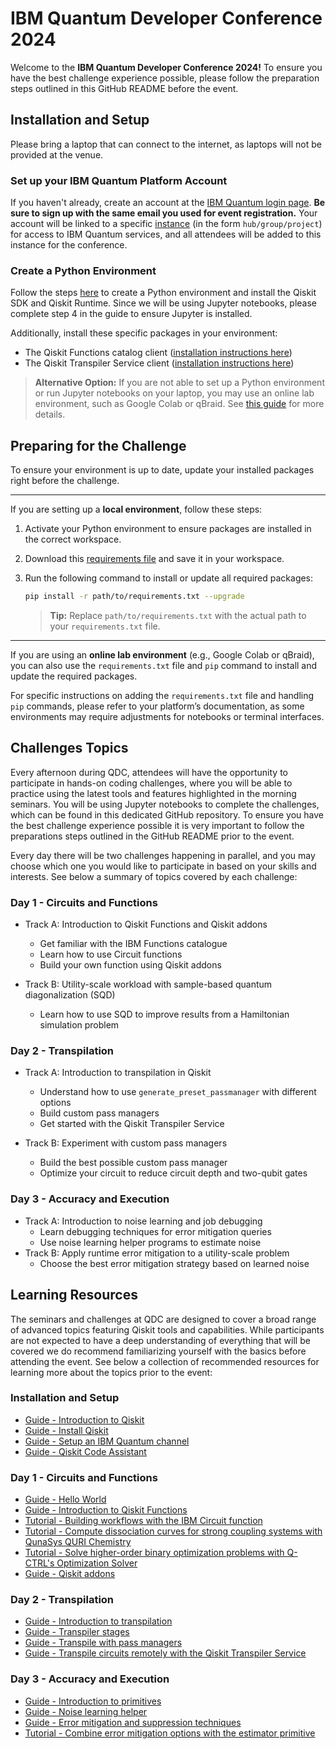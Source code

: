# IBM Quantum Developer Conference 2024

Welcome to the **IBM Quantum Developer Conference 2024!** To ensure you have the best challenge experience possible, please follow the preparation steps outlined in this GitHub README before the event.

## Installation and Setup
Please bring a laptop that can connect to the internet, as laptops will not be provided at the venue.

### Set up your IBM Quantum Platform Account
If you haven't already, create an account at the [IBM Quantum login page](https://quantum.ibm.com/login). **Be sure to sign up with the same email you used for event registration.** Your account will be linked to a specific [instance](https://docs.quantum.ibm.com/guides/instances) (in the form `hub/group/project`) for access to IBM Quantum services, and all attendees will be added to this instance for the conference.

### Create a Python Environment
Follow the steps [here](https://docs.quantum.ibm.com/guides/install-qiskit#install-the-qiskit-sdk-and-the-qiskit-runtime-client) to create a Python environment and install the Qiskit SDK and Qiskit Runtime. Since we will be using Jupyter notebooks, please complete step 4 in the guide to ensure Jupyter is installed.

Additionally, install these specific packages in your environment:
- The Qiskit Functions catalog client ([installation instructions here](https://docs.quantum.ibm.com/guides/functions#install-qiskit-functions-catalog-client))
- The Qiskit Transpiler Service client ([installation instructions here](https://docs.quantum.ibm.com/guides/qiskit-transpiler-service#install-the-qiskit-ibm-transpiler-package))

> **Alternative Option:**
If you are not able to set up a Python environment or run Jupyter notebooks on your laptop, you may use an online lab environment, such as Google Colab or qBraid. See [this guide](https://docs.quantum.ibm.com/guides/online-lab-environments) for more details.

## Preparing for the Challenge
To ensure your environment is up to date, update your installed packages right before the challenge.

---
If you are setting up a **local environment**, follow these steps:
1. Activate your Python environment to ensure packages are installed in the correct workspace.
2. Download this [requirements file](./requirements.txt) and save it in your workspace.
3. Run the following command to install or update all required packages:
    ```bash
    pip install -r path/to/requirements.txt --upgrade
    ```

    > **Tip:** Replace `path/to/requirements.txt` with the actual path to your `requirements.txt` file.

---
If you are using an **online lab environment** (e.g., Google Colab or qBraid), you can also use the `requirements.txt` file and `pip` command to install and update the required packages.

For specific instructions on adding the `requirements.txt` file and handling `pip` commands, please refer to your platform’s documentation, as some environments may require adjustments for notebooks or terminal interfaces.

## Challenges Topics

Every afternoon during QDC, attendees will have the opportunity to participate in hands-on coding challenges, where you will be able to practice using the latest tools and features highlighted in the morning seminars. You will be using Jupyter notebooks to complete the challenges, which can be found in this dedicated GitHub repository. To ensure you have the best challenge experience possible it is very important to follow the preparations steps outlined in the GitHub README prior to the event.

Every day there will be two challenges happening in parallel, and you may choose which one you would like to participate in based on your skills and interests. See below a summary of topics covered by each challenge:

### Day 1 - Circuits and Functions
- Track A: Introduction to Qiskit Functions and Qiskit addons
    - Get familiar with the IBM Functions catalogue
    - Learn how to use Circuit functions
    - Build your own function using Qiskit addons

- Track B: Utility-scale workload with sample-based quantum diagonalization (SQD)
    - Learn how to use SQD to improve results from a Hamiltonian simulation problem

### Day 2 - Transpilation
- Track A: Introduction to transpilation in Qiskit
    - Understand how to use `generate_preset_passmanager` with different options
    - Build custom pass managers
    - Get started with the Qiskit Transpiler Service

- Track B: Experiment with custom pass managers
    - Build the best possible custom pass manager
    - Optimize your circuit to reduce circuit depth and two-qubit gates

### Day 3 - Accuracy and Execution
- Track A: Introduction to noise learning and job debugging
    - Learn debugging techniques for error mitigation queries
    - Use noise learning helper programs to estimate noise
- Track B: Apply runtime error mitigation to a utility-scale problem
    - Choose the best error mitigation strategy based on learned noise

## Learning Resources

The seminars and challenges at QDC are designed to cover a broad range of advanced topics featuring Qiskit tools and capabilities. While participants are not expected to have a deep understanding of everything that will be covered we do recommend familiarizing yourself with the basics before attending the event. See below a collection of recommended resources for learning more about the topics prior to the event:

### Installation and Setup

- [Guide - Introduction to Qiskit](https://docs.quantum.ibm.com/guides)
- [Guide - Install Qiskit](https://docs.quantum.ibm.com/guides/install-qiskit)
- [Guide - Setup an IBM Quantum channel](https://docs.quantum.ibm.com/guides/setup-channel)
- [Guide - Qiskit Code Assistant](https://docs.quantum.ibm.com/guides/qiskit-code-assistant)

### Day 1 - Circuits and Functions

- [Guide - Hello World](https://docs.quantum.ibm.com/guides/hello-world)
- [Guide - Introduction to Qiskit Functions](https://docs.quantum.ibm.com/guides/functions)
- [Tutorial - Building workflows with the IBM Circuit function](https://learning.quantum.ibm.com/tutorial/building-workflows-with-the-ibm-circuit-function)
- [Tutorial - Compute dissociation curves for strong coupling systems with QunaSys QURI Chemistry](https://learning.quantum.ibm.com/tutorial/compute-dissociation-curves-for-strong-coupling-systems-with-quna-sys-qsci)
- [Tutorial - Solve higher-order binary optimization problems with Q-CTRL's Optimization Solver](https://learning.quantum.ibm.com/tutorial/solve-higher-order-binary-optimization-problems-with-q-ctrls-optimization-solver)
- [Guide - Qiskit addons](https://docs.quantum.ibm.com/guides/addons)

### Day 2 - Transpilation

- [Guide - Introduction to transpilation](https://docs.quantum.ibm.com/guides/transpile)
- [Guide - Transpiler stages](https://docs.quantum.ibm.com/guides/transpiler-stages)
- [Guide - Transpile with pass managers](https://docs.quantum.ibm.com/guides/transpile-with-pass-managers)
- [Guide - Transpile circuits remotely with the Qiskit Transpiler Service](https://docs.quantum.ibm.com/guides/qiskit-transpiler-service)

### Day 3 - Accuracy and Execution

- [Guide - Introduction to primitives](https://docs.quantum.ibm.com/guides/primitives)
- [Guide - Noise learning helper](https://docs.quantum.ibm.com/guides/noise-learning)
- [Guide - Error mitigation and suppression techniques](https://docs.quantum.ibm.com/guides/error-mitigation-and-suppression-techniques)
- [Tutorial - Combine error mitigation options with the estimator primitive](https://learning.quantum.ibm.com/tutorial/combine-error-mitigation-options-with-the-estimator-primitive)